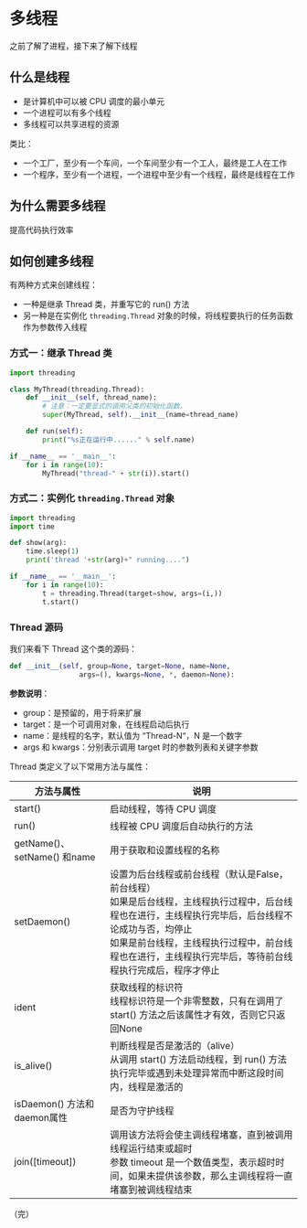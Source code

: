 # 多线程

之前了解了进程，接下来了解下线程

## 什么是线程

+ 是计算机中可以被 CPU 调度的最小单元
+ 一个进程可以有多个线程
+ 多线程可以共享进程的资源

类比：

+ 一个工厂，至少有一个车间，一个车间至少有一个工人，最终是工人在工作
+ 一个程序，至少有一个进程，一个进程中至少有一个线程，最终是线程在工作

## 为什么需要多线程

提高代码执行效率

## 如何创建多线程

有两种方式来创建线程：

+ 一种是继承 Thread 类，并重写它的 run() 方法
+ 另一种是在实例化 `threading.Thread` 对象的时候，将线程要执行的任务函数作为参数传入线程

### 方式一：继承 Thread 类

```python
import threading

class MyThread(threading.Thread):
    def __init__(self, thread_name):
        # 注意：一定要显式的调用父类的初始化函数。
        super(MyThread, self).__init__(name=thread_name)

    def run(self):
        print("%s正在运行中......" % self.name)

if __name__ == '__main__':    
    for i in range(10):
        MyThread("thread-" + str(i)).start()
```

### 方式二：实例化 `threading.Thread` 对象

```python
import threading
import time

def show(arg):
    time.sleep(1)
    print('thread '+str(arg)+" running....")

if __name__ == '__main__':
    for i in range(10):
        t = threading.Thread(target=show, args=(i,))
        t.start()
```

### Thread 源码

我们来看下 Thread 这个类的源码：

```python
def __init__(self, group=None, target=None, name=None,
                 args=(), kwargs=None, *, daemon=None):
```

**参数说明**：

- group：是预留的，用于将来扩展
- target：是一个可调用对象，在线程启动后执行
- name：是线程的名字，默认值为 “Thread-N“，N 是一个数字
- args 和 kwargs：分别表示调用 target 时的参数列表和关键字参数

Thread 类定义了以下常用方法与属性：

| 方法与属性                   | 说明                                                         |
| ---------------------------- | ------------------------------------------------------------ |
| start()                      | 启动线程，等待 CPU 调度                                      |
| run()                        | 线程被 CPU 调度后自动执行的方法                              |
| getName()、setName() 和name  | 用于获取和设置线程的名称                                     |
| setDaemon()                  | 设置为后台线程或前台线程（默认是False，前台线程）<br />如果是后台线程，主线程执行过程中，后台线程也在进行，主线程执行完毕后，后台线程不论成功与否，均停止<br />如果是前台线程，主线程执行过程中，前台线程也在进行，主线程执行完毕后，等待前台线程执行完成后，程序才停止 |
| ident                        | 获取线程的标识符<br />线程标识符是一个非零整数，只有在调用了 start() 方法之后该属性才有效，否则它只返回None |
| is_alive()                   | 判断线程是否是激活的（alive）<br />从调用 start() 方法启动线程，到 run() 方法执行完毕或遇到未处理异常而中断这段时间内，线程是激活的 |
| isDaemon() 方法和 daemon属性 | 是否为守护线程                                               |
| join([timeout])              | 调用该方法将会使主调线程堵塞，直到被调用线程运行结束或超时<br />参数 timeout 是一个数值类型，表示超时时间，如果未提供该参数，那么主调线程将一直堵塞到被调线程结束 |

（完）